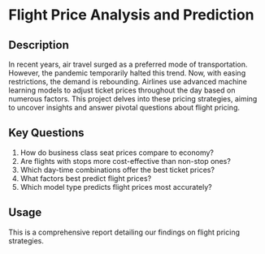 # Flight Price Analysis and Prediction

## Description

In recent years, air travel surged as a preferred mode of transportation. However, the pandemic temporarily halted this trend. Now, with easing restrictions, the demand is rebounding. Airlines use advanced machine learning models to adjust ticket prices throughout the day based on numerous factors. This project delves into these pricing strategies, aiming to uncover insights and answer pivotal questions about flight pricing.

## Key Questions

1. How do business class seat prices compare to economy?
2. Are flights with stops more cost-effective than non-stop ones?
3. Which day-time combinations offer the best ticket prices?
4. What factors best predict flight prices?
5. Which model type predicts flight prices most accurately?

## Usage

This is a comprehensive report detailing our findings on flight pricing strategies.
